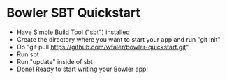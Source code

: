 # Bowler SBT Quickstart
* Have [Simple Build Tool ("sbt")](http://code.google.com/p/simple-build-tool/) installed
* Create the directory where you want to start your app and run "git init"
* Do  "git pull https://github.com/wfaler/bowler-quickstart.git"
* Run sbt
* Run "update" inside of sbt
* Done! Ready to start writing your Bowler app!